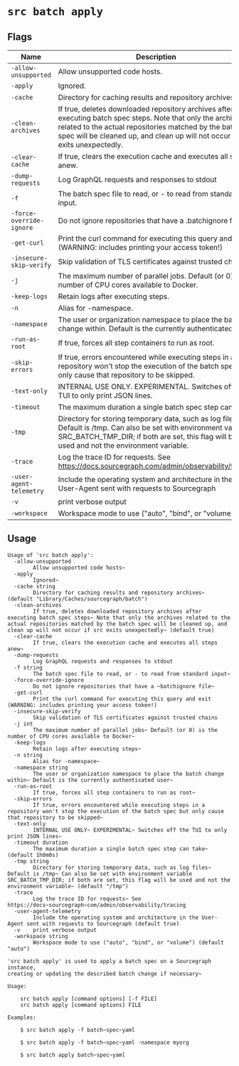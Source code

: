 # `src batch apply`


## Flags

| Name | Description | Default Value |
|------|-------------|---------------|
| `-allow-unsupported` | Allow unsupported code hosts. | `false` |
| `-apply` | Ignored. | `false` |
| `-cache` | Directory for caching results and repository archives. | `Library/Caches/sourcegraph/batch` |
| `-clean-archives` | If true, deletes downloaded repository archives after executing batch spec steps. Note that only the archives related to the actual repositories matched by the batch spec will be cleaned up, and clean up will not occur if src exits unexpectedly. | `true` |
| `-clear-cache` | If true, clears the execution cache and executes all steps anew. | `false` |
| `-dump-requests` | Log GraphQL requests and responses to stdout | `false` |
| `-f` | The batch spec file to read, or - to read from standard input. |  |
| `-force-override-ignore` | Do not ignore repositories that have a .batchignore file. | `false` |
| `-get-curl` | Print the curl command for executing this query and exit (WARNING: includes printing your access token!) | `false` |
| `-insecure-skip-verify` | Skip validation of TLS certificates against trusted chains | `false` |
| `-j` | The maximum number of parallel jobs. Default (or 0) is the number of CPU cores available to Docker. | `0` |
| `-keep-logs` | Retain logs after executing steps. | `false` |
| `-n` | Alias for -namespace. |  |
| `-namespace` | The user or organization namespace to place the batch change within. Default is the currently authenticated user. |  |
| `-run-as-root` | If true, forces all step containers to run as root. | `false` |
| `-skip-errors` | If true, errors encountered while executing steps in a repository won't stop the execution of the batch spec but only cause that repository to be skipped. | `false` |
| `-text-only` | INTERNAL USE ONLY. EXPERIMENTAL. Switches off the TUI to only print JSON lines. | `false` |
| `-timeout` | The maximum duration a single batch spec step can take. | `1h0m0s` |
| `-tmp` | Directory for storing temporary data, such as log files. Default is /tmp. Can also be set with environment variable SRC_BATCH_TMP_DIR; if both are set, this flag will be used and not the environment variable. | `/tmp` |
| `-trace` | Log the trace ID for requests. See https://docs.sourcegraph.com/admin/observability/tracing | `false` |
| `-user-agent-telemetry` | Include the operating system and architecture in the User-Agent sent with requests to Sourcegraph | `true` |
| `-v` | print verbose output | `false` |
| `-workspace` | Workspace mode to use ("auto", "bind", or "volume") | `auto` |


## Usage

```
Usage of 'src batch apply':
  -allow-unsupported
    	Allow unsupported code hosts~
  -apply
    	Ignored~
  -cache string
    	Directory for caching results and repository archives~ (default "Library/Caches/sourcegraph/batch")
  -clean-archives
    	If true, deletes downloaded repository archives after executing batch spec steps~ Note that only the archives related to the actual repositories matched by the batch spec will be cleaned up, and clean up will not occur if src exits unexpectedly~ (default true)
  -clear-cache
    	If true, clears the execution cache and executes all steps anew~
  -dump-requests
    	Log GraphQL requests and responses to stdout
  -f string
    	The batch spec file to read, or - to read from standard input~
  -force-override-ignore
    	Do not ignore repositories that have a ~batchignore file~
  -get-curl
    	Print the curl command for executing this query and exit (WARNING: includes printing your access token!)
  -insecure-skip-verify
    	Skip validation of TLS certificates against trusted chains
  -j int
    	The maximum number of parallel jobs~ Default (or 0) is the number of CPU cores available to Docker~
  -keep-logs
    	Retain logs after executing steps~
  -n string
    	Alias for -namespace~
  -namespace string
    	The user or organization namespace to place the batch change within~ Default is the currently authenticated user~
  -run-as-root
    	If true, forces all step containers to run as root~
  -skip-errors
    	If true, errors encountered while executing steps in a repository won't stop the execution of the batch spec but only cause that repository to be skipped~
  -text-only
    	INTERNAL USE ONLY~ EXPERIMENTAL~ Switches off the TUI to only print JSON lines~
  -timeout duration
    	The maximum duration a single batch spec step can take~ (default 1h0m0s)
  -tmp string
    	Directory for storing temporary data, such as log files~ Default is /tmp~ Can also be set with environment variable SRC_BATCH_TMP_DIR; if both are set, this flag will be used and not the environment variable~ (default "/tmp")
  -trace
    	Log the trace ID for requests~ See https://docs~sourcegraph~com/admin/observability/tracing
  -user-agent-telemetry
    	Include the operating system and architecture in the User-Agent sent with requests to Sourcegraph (default true)
  -v	print verbose output
  -workspace string
    	Workspace mode to use ("auto", "bind", or "volume") (default "auto")

'src batch apply' is used to apply a batch spec on a Sourcegraph instance,
creating or updating the described batch change if necessary~

Usage:

    src batch apply [command options] [-f FILE]
    src batch apply [command options] FILE

Examples:

    $ src batch apply -f batch~spec~yaml

    $ src batch apply -f batch~spec~yaml -namespace myorg

    $ src batch apply batch~spec~yaml



```
	